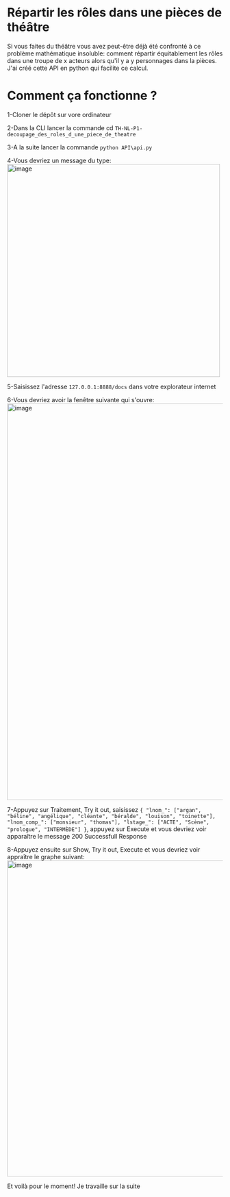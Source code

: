 # Répartir les rôles dans une pièces de théâtre
Si vous faites du théâtre vous avez peut-être déjà été confronté à ce problème mathématique insoluble: comment répartir équitablement les rôles dans une troupe de x acteurs alors qu'il y a y personnages dans la pièces.
J'ai créé cette API en python qui facilite ce calcul.

# Comment ça fonctionne ?
1-Cloner le dépôt sur vore ordinateur

2-Dans la CLI lancer la commande cd `TH-NL-P1-decoupage_des_roles_d_une_piece_de_theatre`

3-A la suite lancer la commande `python API\api.py`

4-Vous devriez un message du type:
<img width="497" alt="image" src="https://github.com/Antoine1608/TH-NL-P1-decoupage_des_roles_d_une_piece_de_theatre/assets/75375490/9fa6e241-99c3-45ef-a43c-562752bd8b58"> 

5-Saisissez l'adresse `127.0.0.1:8888/docs` dans votre explorateur internet

6-Vous devriez avoir la fenêtre suivante qui s'ouvre: 
<img width="926" alt="image" src="https://github.com/Antoine1608/TH-NL-P1-decoupage_des_roles_d_une_piece_de_theatre/assets/75375490/6b08a4c5-4cc2-4720-8b64-6ead202ac2d8">

7-Appuyez sur 
  Traitement, 
  Try it out, 
  saisissez `{
  "lnom_": ["argan", "béline", "angélique", "cléante", "béralde", "louison", "toinette"],
  "lnom_comp_": ["monsieur", "thomas"],
  "lstage_": ["ACTE", "Scène", "prologue", "INTERMÈDE"]
}`, 
  appuyez sur Execute
et vous devriez voir apparaître le message 200 Successfull Response

8-Appuyez ensuite sur 
  Show,
  Try it out,
  Execute
et vous devriez voir appraître le graphe suivant:
<img width="738" alt="image" src="https://github.com/Antoine1608/TH-NL-P1-decoupage_des_roles_d_une_piece_de_theatre/assets/75375490/23988653-0366-4941-b4cf-7185951e83ad">

Et voilà pour le moment! Je travaille sur la suite




